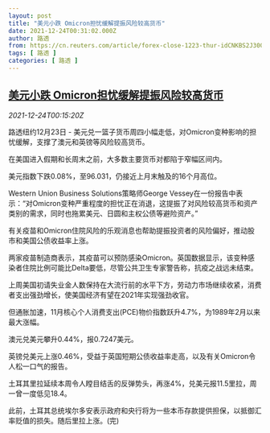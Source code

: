 ```yaml
---
layout: post
title: "美元小跌 Omicron担忧缓解提振风险较高货币"
date: 2021-12-24T00:31:02.000Z
author: 路透
from: https://cn.reuters.com/article/forex-close-1223-thur-idCNKBS2J3005
tags: [ 路透 ]
categories: [ 路透 ]
---
```

<!--1640305862000-->
[美元小跌 Omicron担忧缓解提振风险较高货币](https://cn.reuters.com/article/forex-close-1223-thur-idCNKBS2J3005)
------

<div>
<div><i>2021-12-24T00:15:20Z</i></div><p>路透纽约12月23日 - 美元兑一篮子货币周四小幅走低，对Omicron变种影响的担忧缓解，支撑了澳元和英镑等风险较高货币。</p><p>在美国进入假期和长周末之前，大多数主要货币对都陷于窄幅区间内。</p><p>美元指数下跌0.08%，至96.031，仍接近上月末触及的16个月高位。</p><p>Western Union Business Solutions策略师George Vessey在一份报告中表示：“对Omicron变种严重程度的担忧正在消退，这提振了对风险较高货币和资产类别的需求，同时也拖累美元、日圆和主权公债等避险资产。”</p><p>有关疫苗和Omicron住院风险的乐观消息也帮助提振投资者的风险偏好，推动股市和美国公债收益率上涨。</p><p>两家疫苗制造商表示，其疫苗可以预防感染Omicron。英国数据显示，该变种感染者住院比例可能比Delta要低，尽管公共卫生专家警告称，抗疫之战远未结束。</p><p>上周美国初请失业金人数保持在大流行前的水平下方，劳动力市场继续收紧，消费者支出强劲增长，使美国经济有望在2021年实现强劲收官。</p><p>但通胀加速，11月核心个人消费支出(PCE)物价指数跃升4.7%，为1989年2月以来最大涨幅。</p><p>澳元兑美元攀升0.44%，报0.7247美元。</p><p>英镑兑美元上涨0.46%，受益于英国短期公债收益率走高，以及有关Omicron令人松一口气的报告。</p><p>土耳其里拉延续本周令人瞠目结舌的反弹势头，再涨4%，兑美元报11.5里拉，周一曾一度低见18.4。</p><p>此前，土耳其总统埃尔多安表示政府和央行将为一些本币存款提供担保，以抵御汇率贬值的损失。随后里拉上涨。(完)</p>
</div>

